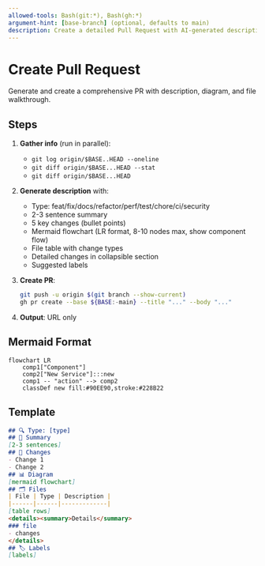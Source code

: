 ```yaml
---
allowed-tools: Bash(git:*), Bash(gh:*)
argument-hint: [base-branch] (optional, defaults to main)
description: Create a detailed Pull Request with AI-generated description, mermaid diagram, and walkthrough
---
```


# Create Pull Request

Generate and create a comprehensive PR with description, diagram, and file walkthrough.

## Steps

1. **Gather info** (run in parallel):
   - `git log origin/$BASE..HEAD --oneline`
   - `git diff origin/$BASE...HEAD --stat`
   - `git diff origin/$BASE...HEAD`

2. **Generate description** with:
   - Type: feat/fix/docs/refactor/perf/test/chore/ci/security
   - 2-3 sentence summary
   - 5 key changes (bullet points)
   - Mermaid flowchart (LR format, 8-10 nodes max, show component flow)
   - File table with change types
   - Detailed changes in collapsible section
   - Suggested labels

3. **Create PR**:
   ```bash
   git push -u origin $(git branch --show-current)
   gh pr create --base ${BASE:-main} --title "..." --body "..."
   ```

4. **Output**: URL only

## Mermaid Format
```mermaid
flowchart LR
    comp1["Component"]
    comp2["New Service"]:::new
    comp1 -- "action" --> comp2
    classDef new fill:#90EE90,stroke:#228B22
```

## Template
```markdown
## 🔍 Type: [type]
## 📝 Summary
[2-3 sentences]
## 🎯 Changes
- Change 1
- Change 2
## 📊 Diagram
[mermaid flowchart]
## 🗂️ Files
| File | Type | Description |
|------|------|-------------|
[table rows]
<details><summary>Details</summary>
### file
- changes
</details>
## 🏷️ Labels
[labels]
```
